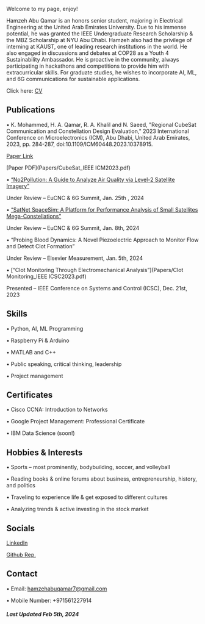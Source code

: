 Welcome to my page, enjoy!

Hamzeh Abu Qamar is an honors senior student, majoring in Electrical Engineering at the United Arab Emirates University. Due to his immense potential, he was granted the IEEE Undergraduate Research Scholarship & the MBZ Scholarship at NYU Abu Dhabi. Hamzeh also had the privilege of interning at KAUST, one of leading research institutions in the world. He also engaged in discussions and debates at COP28 as a Youth 4 Sustainability Ambassador. He is proactive in the community, always participating in hackathons and competitions to provide him with extracurricular skills. For graduate studies, he wishes to incorporate AI, ML, and 6G communications for sustainable applications.

Click here: [CV](HamzehAbuQamarCV.pdf/)

## Publications
• K. Mohammed, H. A. Qamar, R. A. Khalil and N. Saeed, "Regional CubeSat Communication
and Constellation Design Evaluation," 2023 International Conference on Microelectronics
(ICM), Abu Dhabi, United Arab Emirates, 2023, pp. 284-287, doi:10.1109/ICM60448.2023.10378915.

  [Paper Link](https://www.researchgate.net/publication/377202483_Regional_CubeSat_Communication_and_Constellation_Design_Evaluation)

  [Paper PDF](Papers/CubeSat_IEEE ICM2023.pdf)

• [“No2Pollution: A Guide to Analyze Air Quality via Level-2 Satellite Imagery”](Papers/No2Pollution_EuCNC24.pdf)

  Under Review – EuCNC & 6G Summit, Jan. 25th , 2024

• [“SatNet SpaceSim: A Platform for Performance Analysis of Small Satellites Mega-Constellations”](Papers/SatNetSpaceSim_EuCNC24.pdf)

  Under Review – EuCNC & 6G Summit, Jan. 8th, 2024

• “Probing Blood Dynamics: A Novel Piezoelectric Approach to Monitor Flow and Detect Clot Formation” 

  Under Review – Elsevier Measurement, Jan. 5th, 2024

• [“Clot Monitoring Through Electromechanical Analysis”](Papers/Clot Monitoring_IEEE ICSC2023.pdf)
  
  Presented – IEEE Conference on Systems and Control (ICSC), Dec. 21st, 2023

## Skills
• Python, AI, ML Programming

• Raspberry Pi & Arduino

• MATLAB and C++

• Public speaking, critical thinking, leadership

• Project management

## Certificates
• Cisco CCNA: Introduction to Networks

• Google Project Management: Professional Certificate

• IBM Data Science (soon!)

## Hobbies & Interests
• Sports – most prominently, bodybuilding, soccer, and volleyball

• Reading books & online forums about business, entrepreneurship, history, and politics

• Traveling to experience life & get exposed to different cultures

• Analyzing trends & active investing in the stock market

## Socials
[LinkedIn](https://www.linkedin.com/in/hamzeh-abu-qamar-034605218/)

[Github Rep.](https://github.com/hamzehaq7)

## Contact
• Email: hamzehabuqamar7@gmail.com

• Mobile Number: +971561227914


##### Last Updated Feb 5th, 2024

